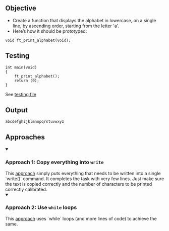 ## Objective

- Create a function that displays the alphabet in lowercase, on a single line, by
ascending order, starting from the letter 'a'.
- Here’s how it should be prototyped:
```
void ft_print_alphabet(void);
```

## Testing 
```
int	main(void)
{
	ft_print_alphabet();
	return (0);
}
```
See [testing file](main.c)
## Output
```
abcdefghijklmnopqrstuvwxyz
```
## Approaches

<details open>
<summary><h3><b>Approach 1: Copy everything into <code>write</code></b></h3></summary>
This <a href=ft_print_alphabet_v1.c>approach</a> simply puts everything that needs to be written into a single `write()` command. It completes the task with very few lines. Just make sure the text is copied correctly and the number of characters to be printed correctly calibrated. 
</details>


<details open>
<summary><h3><b>Approach 2: Use <code>while</code> loops</b></h3></summary>
This   <a href=ft_print_alphabet_v2.c>approach</a> uses `while` loops (and more lines of code) to achieve the same.
</details>
